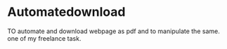 # Automatedownload
TO automate and download webpage as pdf and to manipulate the same.
one of my freelance task.

